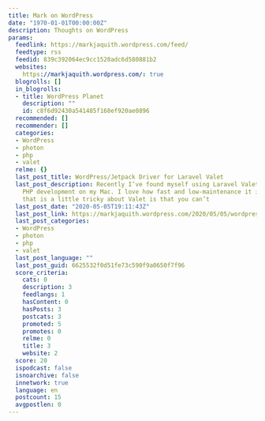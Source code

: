 ```yaml
---
title: Mark on WordPress
date: "1970-01-01T00:00:00Z"
description: Thoughts on WordPress
params:
  feedlink: https://markjaquith.wordpress.com/feed/
  feedtype: rss
  feedid: 839c392064ec9cc1520adc6d580881b2
  websites:
    https://markjaquith.wordpress.com/: true
  blogrolls: []
  in_blogrolls:
  - title: WordPress Planet
    description: ""
    id: c8f6d92430a541485f160ef920ae0896
  recommended: []
  recommender: []
  categories:
  - WordPress
  - photon
  - php
  - valet
  relme: {}
  last_post_title: WordPress/Jetpack Driver for Laravel Valet
  last_post_description: Recently I’ve found myself using Laravel Valet for local
    PHP development on my Mac. I love how fast and low-maintenance it is. One thing
    that is a little tricky about Valet is that you can’t
  last_post_date: "2020-05-05T19:11:43Z"
  last_post_link: https://markjaquith.wordpress.com/2020/05/05/wordpress-jetpack-driver-for-laravel-valet/
  last_post_categories:
  - WordPress
  - photon
  - php
  - valet
  last_post_language: ""
  last_post_guid: 6625532f0d51fe73c590f9a0650f7f96
  score_criteria:
    cats: 0
    description: 3
    feedlangs: 1
    hasContent: 0
    hasPosts: 3
    postcats: 3
    promoted: 5
    promotes: 0
    relme: 0
    title: 3
    website: 2
  score: 20
  ispodcast: false
  isnoarchive: false
  innetwork: true
  language: en
  postcount: 15
  avgpostlen: 0
---
```


